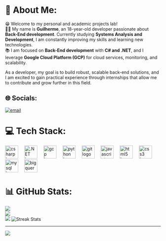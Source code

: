 # 💫 About Me:
😁 Welcome to my personal and academic projects lab!<br>
👦🏻 My name is **Guilherme**, an 18-year-old developer passionate about **Back-End development**. Currently studying **Systems Analysis and Development**, I am constantly improving my skills and learning new technologies.<br>
📚 I am focused on **Back-End development** with **C# and .NET**, and I leverage **Google Cloud Platform (GCP)** for cloud services, monitoring, and scalability.<br>

As a developer, my goal is to build robust, scalable back-end solutions, and I am excited to gain practical experience through internships that allow me to contribute and grow further in this field.

## 🌐 Socials:
[![email](https://img.shields.io/badge/Email-D14836?logo=gmail&logoColor=white)](mailto:guilhermecosta.tech@gmail.com)
# 💻 Tech Stack:
<div align="left">
  <img src="https://cdn.jsdelivr.net/gh/devicons/devicon/icons/csharp/csharp-original.svg" height="42" alt="csharp logo" />
  <img width="12" />
  <img src="https://cdn.jsdelivr.net/gh/devicons/devicon/icons/dot-net/dot-net-original.svg" height="42" alt=".NET logo" />
  <img width="12" />
  <img src="https://cdn.jsdelivr.net/gh/devicons/devicon/icons/googlecloud/googlecloud-original.svg" height="42" alt="gcp logo" />
  <img width="12" />
  <img src="https://cdn.jsdelivr.net/gh/devicons/devicon/icons/python/python-original.svg" height="42" alt="python logo" />
  <img width="12" />
  <img src="https://cdn.jsdelivr.net/gh/devicons/devicon/icons/git/git-original.svg" height="42" alt="git logo" />
  <img width="12" />
  <img src="https://cdn.jsdelivr.net/gh/devicons/devicon/icons/javascript/javascript-original.svg" height="42" alt="javascript logo" />
  <img width="12" />
  <img src="https://cdn.jsdelivr.net/gh/devicons/devicon/icons/html5/html5-original.svg" height="42" alt="html5 logo" />
  <img width="12" />
  <img src="https://cdn.jsdelivr.net/gh/devicons/devicon/icons/css3/css3-original.svg" height="42" alt="css3 logo" />
  <img width="12" />
  <img src="https://cdn.jsdelivr.net/gh/devicons/devicon/icons/mysql/mysql-original.svg" height="42" alt="mysql logo" />
  <img width="12" />
  <img src="https://www.vectorlogo.zone/logos/google_bigquery/google_bigquery-icon.svg" height="42" alt="bigquery logo" />
</div>

# 📊 GitHub Stats:
![](https://github-readme-stats.vercel.app/api?username=GuilhermeCosta-Tech&theme=dark&hide_border=true&include_all_commits=false&count_private=false)<br/>
![](https://nirzak-streak-stats.vercel.app/?user=GuilhermeCosta-Tech&theme=dark&hide_border=true)<br/>
![](https://github-readme-stats.vercel.app/api/top-langs/?username=GuilhermeCosta-Tech&theme=dark&hide_border=true&include_all_commits=false&count_private=false&layout=compact)
![Streak Stats](https://streak-stats.demolab.com?user=GuilhermeCosta-Tech&theme=radical&hide_border=true)


---
[![](https://visitcount.itsvg.in/api?id=GuilhermeCosta-Tech&icon=0&color=0)](https://visitcount.itsvg.in)

